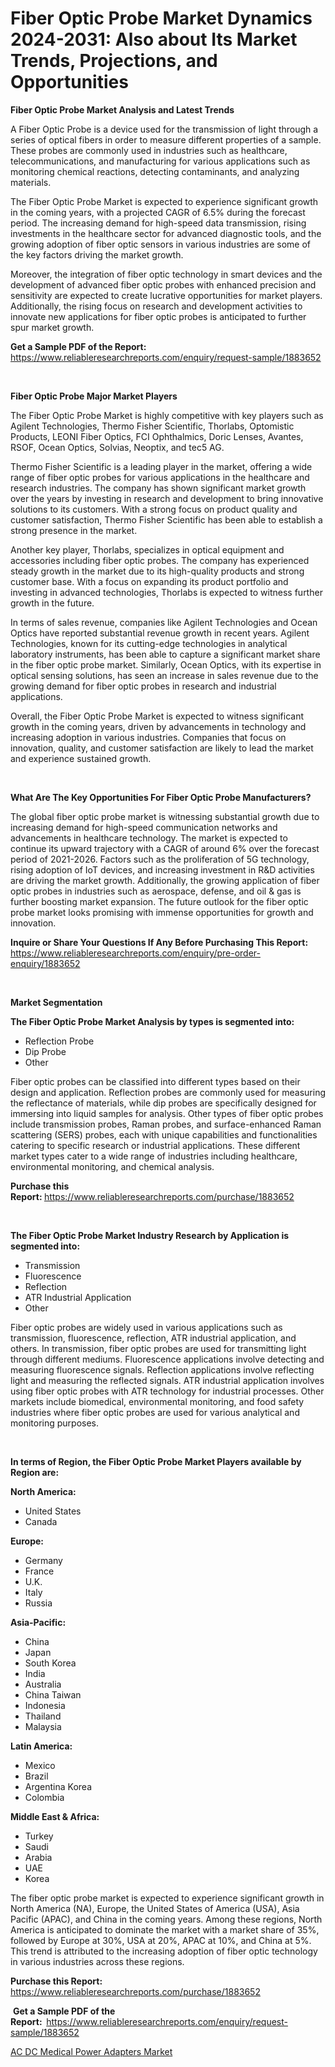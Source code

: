 <p><h1>Fiber Optic Probe Market Dynamics 2024-2031: Also about Its Market Trends, Projections, and Opportunities</h1></p><p><strong>Fiber Optic Probe Market Analysis and Latest Trends</strong></p>
<p><p>A Fiber Optic Probe is a device used for the transmission of light through a series of optical fibers in order to measure different properties of a sample. These probes are commonly used in industries such as healthcare, telecommunications, and manufacturing for various applications such as monitoring chemical reactions, detecting contaminants, and analyzing materials.</p><p>The Fiber Optic Probe Market is expected to experience significant growth in the coming years, with a projected CAGR of 6.5% during the forecast period. The increasing demand for high-speed data transmission, rising investments in the healthcare sector for advanced diagnostic tools, and the growing adoption of fiber optic sensors in various industries are some of the key factors driving the market growth.</p><p>Moreover, the integration of fiber optic technology in smart devices and the development of advanced fiber optic probes with enhanced precision and sensitivity are expected to create lucrative opportunities for market players. Additionally, the rising focus on research and development activities to innovate new applications for fiber optic probes is anticipated to further spur market growth.</p></p>
<p><strong>Get a Sample PDF of the Report:&nbsp;</strong> <a href="https://www.reliableresearchreports.com/enquiry/request-sample/1883652">https://www.reliableresearchreports.com/enquiry/request-sample/1883652</a></p>
<p>&nbsp;</p>
<p><strong>Fiber Optic Probe Major Market Players</strong></p>
<p><p>The Fiber Optic Probe Market is highly competitive with key players such as Agilent Technologies, Thermo Fisher Scientific, Thorlabs, Optomistic Products, LEONI Fiber Optics, FCI Ophthalmics, Doric Lenses, Avantes, RSOF, Ocean Optics, Solvias, Neoptix, and tec5 AG. </p><p>Thermo Fisher Scientific is a leading player in the market, offering a wide range of fiber optic probes for various applications in the healthcare and research industries. The company has shown significant market growth over the years by investing in research and development to bring innovative solutions to its customers. With a strong focus on product quality and customer satisfaction, Thermo Fisher Scientific has been able to establish a strong presence in the market.</p><p>Another key player, Thorlabs, specializes in optical equipment and accessories including fiber optic probes. The company has experienced steady growth in the market due to its high-quality products and strong customer base. With a focus on expanding its product portfolio and investing in advanced technologies, Thorlabs is expected to witness further growth in the future.</p><p>In terms of sales revenue, companies like Agilent Technologies and Ocean Optics have reported substantial revenue growth in recent years. Agilent Technologies, known for its cutting-edge technologies in analytical laboratory instruments, has been able to capture a significant market share in the fiber optic probe market. Similarly, Ocean Optics, with its expertise in optical sensing solutions, has seen an increase in sales revenue due to the growing demand for fiber optic probes in research and industrial applications.</p><p>Overall, the Fiber Optic Probe Market is expected to witness significant growth in the coming years, driven by advancements in technology and increasing adoption in various industries. Companies that focus on innovation, quality, and customer satisfaction are likely to lead the market and experience sustained growth.</p></p>
<p>&nbsp;</p>
<p><strong>What Are The Key Opportunities For Fiber Optic Probe Manufacturers?</strong></p>
<p><p>The global fiber optic probe market is witnessing substantial growth due to increasing demand for high-speed communication networks and advancements in healthcare technology. The market is expected to continue its upward trajectory with a CAGR of around 6% over the forecast period of 2021-2026. Factors such as the proliferation of 5G technology, rising adoption of IoT devices, and increasing investment in R&D activities are driving the market growth. Additionally, the growing application of fiber optic probes in industries such as aerospace, defense, and oil & gas is further boosting market expansion. The future outlook for the fiber optic probe market looks promising with immense opportunities for growth and innovation.</p></p>
<p><strong>Inquire or Share Your Questions If Any Before Purchasing This Report:</strong> <a href="https://www.reliableresearchreports.com/enquiry/pre-order-enquiry/1883652">https://www.reliableresearchreports.com/enquiry/pre-order-enquiry/1883652</a></p>
<p>&nbsp;</p>
<p><strong>Market Segmentation</strong></p>
<p><strong>The Fiber Optic Probe Market Analysis by types is segmented into:</strong></p>
<p><ul><li>Reflection Probe</li><li>Dip Probe</li><li>Other</li></ul></p>
<p><p>Fiber optic probes can be classified into different types based on their design and application. Reflection probes are commonly used for measuring the reflectance of materials, while dip probes are specifically designed for immersing into liquid samples for analysis. Other types of fiber optic probes include transmission probes, Raman probes, and surface-enhanced Raman scattering (SERS) probes, each with unique capabilities and functionalities catering to specific research or industrial applications. These different market types cater to a wide range of industries including healthcare, environmental monitoring, and chemical analysis.</p></p>
<p><strong>Purchase this Report:&nbsp;</strong><a href="https://www.reliableresearchreports.com/purchase/1883652">https://www.reliableresearchreports.com/purchase/1883652</a></p>
<p>&nbsp;</p>
<p><strong>The Fiber Optic Probe Market Industry Research by Application is segmented into:</strong></p>
<p><ul><li>Transmission</li><li>Fluorescence</li><li>Reflection</li><li>ATR Industrial Application</li><li>Other</li></ul></p>
<p><p>Fiber optic probes are widely used in various applications such as transmission, fluorescence, reflection, ATR industrial application, and others. In transmission, fiber optic probes are used for transmitting light through different mediums. Fluorescence applications involve detecting and measuring fluorescence signals. Reflection applications involve reflecting light and measuring the reflected signals. ATR industrial application involves using fiber optic probes with ATR technology for industrial processes. Other markets include biomedical, environmental monitoring, and food safety industries where fiber optic probes are used for various analytical and monitoring purposes.</p></p>
<p>&nbsp;</p>
<p><strong>In terms of Region, the Fiber Optic Probe Market Players available by Region are:</strong></p>
<p>
    <p> <strong> North America: </strong>
        <ul>
            <li>United States</li>
            <li>Canada</li>
        </ul>
        </p> 
    <p> <strong> Europe: </strong>
        <ul>
            <li>Germany</li>
            <li>France</li>
            <li>U.K.</li>
            <li>Italy</li>
            <li>Russia</li>
        </ul>
        </p> 
    <p> <strong> Asia-Pacific: </strong>
        <ul>
            <li>China</li>
            <li>Japan</li>
            <li>South Korea</li>
            <li>India</li>
            <li>Australia</li>
            <li>China Taiwan</li>
            <li>Indonesia</li>
            <li>Thailand</li>
            <li>Malaysia</li>
        </ul>
        </p> 
    <p> <strong> Latin America: </strong>
        <ul>
            <li>Mexico</li>
            <li>Brazil</li>
            <li>Argentina Korea</li>
            <li>Colombia</li>
        </ul>
        </p> 
    <p> <strong> Middle East & Africa: </strong>
        <ul>
            <li>Turkey</li>
            <li>Saudi</li>
            <li>Arabia</li>
            <li>UAE</li>
            <li>Korea</li>
        </ul>
    </p>
    </p>
<p><p>The fiber optic probe market is expected to experience significant growth in North America (NA), Europe, the United States of America (USA), Asia Pacific (APAC), and China in the coming years. Among these regions, North America is anticipated to dominate the market with a market share of 35%, followed by Europe at 30%, USA at 20%, APAC at 10%, and China at 5%. This trend is attributed to the increasing adoption of fiber optic technology in various industries across these regions.</p></p>
<p><strong>Purchase this Report: </strong><a href="https://www.reliableresearchreports.com/purchase/1883652">https://www.reliableresearchreports.com/purchase/1883652</a></p>
<p>&nbsp;<strong>Get a Sample PDF of the Report:&nbsp;&nbsp;</strong><a href="https://www.reliableresearchreports.com/enquiry/request-sample/1883652">https://www.reliableresearchreports.com/enquiry/request-sample/1883652</a></p>
<p><strong></strong></p>
<p><p><a href="https://medium.com/@aidalakin1908/ac-dc-medical-power-adapters-market-trends-and-market-analysis-forecasted-for-period-2024-2031-15de46631bbc">AC DC Medical Power Adapters Market</a></p></p>